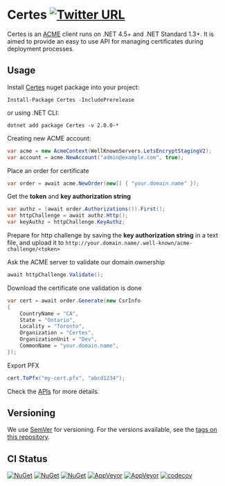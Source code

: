 # Certes [![Twitter URL](https://img.shields.io/twitter/url/http/shields.io.svg?style=social)][tw]

Certes is an [ACME](https://en.wikipedia.org/wiki/Automated_Certificate_Management_Environment)
client runs on .NET 4.5+ and .NET Standard 1.3+. It is aimed to provide an easy
to use API for managing certificates during deployment processes.

## Usage

Install [Certes](https://www.nuget.org/packages/Certes/) nuget package into your project:
```
Install-Package Certes -IncludePrerelease
```
or using .NET CLI:
```
dotnet add package Certes -v 2.0.0-*
```

Creating new ACME account:
```C#
var acme = new AcmeContext(WellKnownServers.LetsEncryptStagingV2);
var account = acme.NewAccount("admin@example.com", true);
```

Place an order for certificate
```C#
var order = await acme.NewOrder(new[] { "your.domain.name" });
```

Get the **token** and **key authorization string**
```C#
var authz = (await order.Authorizations()).First();
var httpChallenge = await authz.Http();
var keyAuthz = httpChallenge.KeyAuthz;
```

Prepare for http challenge by saving the **key authorization string** 
in a text file, and upload it to `http://your.domain.name/.well-known/acme-challenge/<token>`

Ask the ACME server to validate our domain ownership
```C#
await httpChallenge.Validate();
```

Download the certificate one validation is done
```C#
var cert = await order.Generate(new CsrInfo
{
    CountryName = "CA",
    State = "Ontario",
    Locality = "Toronto",
    Organization = "Certes",
    OrganizationUnit = "Dev",
    CommonName = "your.domain.name",
});
```

Export PFX
```C#
cert.ToPfx("my-cert.pfx", "abcd1234");
```

Check the [APIs](/docs/APIv2.md) for more details.

## Versioning

We use [SemVer](http://semver.org/) for versioning. For the versions available, see the [tags on this repository](https://github.com/fszlin/certes/tags). 

## CI Status
[![NuGet](https://img.shields.io/nuget/v/certes.svg)](https://www.nuget.org/packages/certes/)
[![NuGet](https://img.shields.io/nuget/vpre/certes.svg)](https://www.nuget.org/packages/certes/absoluteLatest/)
[![NuGet](https://img.shields.io/nuget/dt/certes.svg)](https://www.nuget.org/packages/certes/)
[![AppVeyor](https://img.shields.io/appveyor/ci/fszlin/certes.svg)](https://ci.appveyor.com/project/fszlin/certes)
[![AppVeyor](https://img.shields.io/appveyor/tests/fszlin/certes.svg)](https://ci.appveyor.com/project/fszlin/certes/build/tests)
[![codecov](https://codecov.io/gh/fszlin/certes/branch/master/graph/badge.svg)](https://codecov.io/gh/fszlin/certes)

[tw]: https://twitter.com/share?url=https%3A%2F%2Fgithub.com%2Ffszlin%2Fcertes&via=certes2ssl&related=fszlin&hashtags=certes%2Cssl%2Clets-encrypt%2Cacme%2Chttps&text=get%20free%20SSL%20via%20certes
